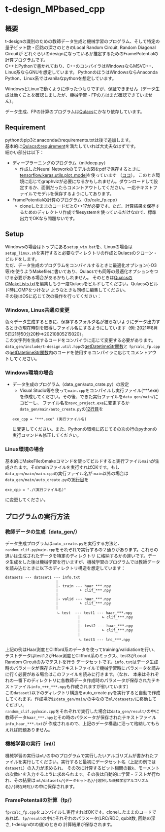 # t-design_MPbased_cpp
## 概要
t-designの識別のための教師データ生成と機械学習のプログラム、そして特定の量子ビット数・回路の深さのときのLocal Random Circuit, Random Diagonal Circuitが
どれぐらいのdesignになっているか推定するためのFramePotentialの計算プログラムです。  
C++とPythonで書かれており、C++のコンパイラはWindowsならMSVC++、Linux系ならGNUを想定しています。
PythonのほうはWindowsならAnaconda Python、Linux系ではvanilaなpythonを想定しています。

WindowsとLinuxで動くように作ったつもりですが、保証できません（データ生成は動くことを確認しましたが、機械学習・FPの方はまだ確認できていません）。  

データ生成、FPの計算のプログラムは[Qulacs](https://github.com/qulacs/qulacs)にかなり依存しています。

## Requirement
pythonのpip3とanacondaのrequirements.txtは後で追加します。  
基本的に[Qulacsのrequirement](https://github.com/qulacs/qulacs#requirement)を満たしていれば大丈夫なはずです。  
細かい部分は以下：  
- ディープラーニングのプログラム（ml/deep.py）
  - 作成したNeural Networkのモデルの図をpdfで保存するときに[tensorflow.keras.utils.plot_model](https://www.tensorflow.org/api_docs/python/tf/keras/utils/plot_model)を使っています
  （[ココ](https://github.com/mf-22/t-design_MPbased_cpp/blob/master/ml/deep.py#L106)）。
  このとき環境に応じてgraphvizが必要になるかもしれません。ダウンロードして設定するか、面倒だったらコメントアウトしてください。一応テキストファイルでモデルを保存するようにしてあります。
- FramePotentialの計算のプログラム（fp/calc_fp.cpp）
  - cloneしたままのコードだとC++17が必要です。ただ、計算結果を保存するためのディレクトリ作成でfilesystemを使っているだけなので、標準出力でOKなら問題ないです。

## Setup
Windowsの場合はトップにある`setup_win.bat`を、Linuxの場合は`setup_linux.sh`を実行すると必要なディレクトリの作成とQulacsのクローン・ビルドをします。  
ただ、データ生成のプログラムをコンパイルするときに最適化オプション(-O3等)を使うようMakefileに書いてあり、Qulacsでも同等の最適化オプションをつける必要がある場合があるかもしれません。
そのときは[QualcsのCMakeLists.txt](https://github.com/qulacs/qulacs/blob/master/CMakeLists.txt#L19)を編集しもう一度Qulacsをビルドしてください。Qulacsのビルド時にOMPをつけない
ようなときも同様に編集してください。  
その後はOSに応じて次の操作を行ってください：  
### Windows, Linux共通の変更
色々データ生成するときに、保存するフォルダ名が被らないようにデータ出力するときの現在時刻を取得しファイル名にするようにしています（例: 2021年8月5日21時50分20秒=>20210805215020）。  
この文字列を生成するコードをコンパイラに応じて変更する必要があります。`data_gen/include/t-design.util.hpp`の[getDatetimeStr関数](https://github.com/mf-22/t-design_MPbased_cpp/blob/master/data_gen/include/t-design_util.hpp#L161)と
`fp/calc_fp.cpp`の[getDatetimeStr関数](https://github.com/mf-22/t-design_MPbased_cpp/blob/master/fp/calc_fp.cpp#L84)内のコードを使用するコンパイラに応じてコメントアウトしてください。

### Windows環境の場合  
- データ生成のプログラム（data_gen/auto_crate.py）の設定
  - Visual Studio等を使って`main.cpp`をコンパイルし実行ファイル(\*\*\*.exe)を作成してください。その後、できた実行ファイルを`data_gen/main/`にコピーし、
  ファイル名を`msvc_project.exe`に変更するか`data_gen/main/auto_create.py`の[12行目](https://github.com/mf-22/t-design_MPbased_cpp/blob/master/data_gen/main/auto_create.py#L12)を
  ```
  exe_cpp = "***.exe" (実行ファイル名)
  ```
  に変更してください。また、Pythonの環境に応じてその次の行のpythonの実行コマンドも修正してください。

### Linux環境の場合
基本的にMakeFileのmakeコマンドを使ってビルドすると実行ファイル`main`が生成されます。そのmainファイルを実行すればOKです。もし`data_gen/main/main.cpp`の実行ファイル名が
`main`以外の場合は`data_gen/main/auto_create.py`の[16行目](https://github.com/mf-22/t-design_MPbased_cpp/blob/master/data_gen/main/auto_create.py#L16)を
```
exe_cpp = "./(実行ファイル名)"
```
に変更してください。

## プログラムの実行方法
### 教師データの生成（data_gen/）
データ生成プログラムは`auto_create.py`を実行する方法と、`random_clif.py`/`main.cpp`をそれぞれで実行するの２通りがあります。これらの違いは生成されたデータを特定のディレクトリ
に格納するかの違いです。データ生成をした後は機械学習を行いますが、機械学習のプログラムでは教師データを読み込むときに以下のディレクトリ構造を想定しています：
```
datasets --- dataset1 --- info.txt 
                       |
                       |- train --- haar_***.npy
                       |          ∟ clif_***.npy
                       |
                       |- valid --- haar_***.npy
                       |          ∟ clif_***.npy
                       |
         　             ∟ test  --- test1 --- haar_***.npy
                                 |          ∟ clif_***.npy
                                 |
                                 |- test2 --- haar_***.npy          
                                 |          ∟ clif_***.npy
                                 |
                   　             ∟ test3 --- lrc_***.npy
```
上記の例はHaar測度とClifford系のデータを使ってtraining/validiationを行い、テストデータはtest1,2がHaar測度とClifford系のミックス、test3がLocal Random Circuitのみでテストを行う
データセットです。`info.txt`はデータ生成時のパラメータが保存されたテキストファイルで機械学習時にパラメータを読みに行く必要がある場合はこのファイルを読みに行きます。（なお、
本来はそれぞれの一番下のディレクトリに各教師データ作成時のパラメータが保存されたテキストファイル`info_+++_***.npy`も作成されますが省いています）  
この`dataset1`以下のディレクトリ構造をauto_create.pyを実行すると自動で作成してくれます。作成場所は`data_gen/main/`の中なので`ml/datasets/`に移動してください。  
`random_clif.py`/`main.cpp`をそれぞれで実行した場合は`data_gen/result/`の中に教師データ`haar_***.npy`とその時のパラメータが保存されたテキストファイル`info_haar_***.txt`が
作成されるので、上記のデータ構造に沿って格納してもらえれば問題ありません。

### 機械学習の実行（ml/）
機械学習の実行は`ml/`の中のプログラムで実行したいアルゴリズムが書かれたファイルを実行してください。実行すると最初にデータセット名（上記の例では`dataset1`）の入力が求められ、
その次に計算するビット相関の数`k`、モーメントの次数`k'`を入力するように求められます。その後は自動的に学習・テストが行われ、その結果は
`ml/datasets/{データセット名}/{選択した機械学習アルゴリズム名}/{現在時刻}/`の中に保存されます。

### FramePotentailの計算（fp/）
`fp/calc_fp.cpp`をコンパイルし実行すればOKです。cloneしたままのコードであれば、`fp/result`の中にそれぞれのパラメータ(LRC/RDC, qubit数, 回路の深さ, t-designのtの値)のときの
計算結果が保存されます。
